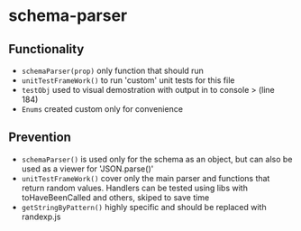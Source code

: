 # schema-parser

## Functionality
* `schemaParser(prop)` only function that should run
* `unitTestFrameWork()` to run 'custom' unit tests for this file
* `testObj` used to visual demostration with output in to console > (line 184)
* `Enums` created custom only for convenience

## Prevention
* `schemaParser()` is used only for the schema as an object, but can also be used as a viewer for 'JSON.parse()'
* `unitTestFrameWork()` cover only the main parser and functions that return random values. Handlers can be tested using libs with toHaveBeenCalled and others, skiped to save time
* `getStringByPattern()` highly specific and should be replaced with randexp.js 
